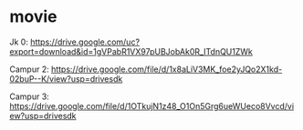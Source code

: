 # movie

Jk 0: https://drive.google.com/uc?export=download&id=1gVPabR1VX97pUBJobAk0R_ITdnQU1ZWk

Campur 2: https://drive.google.com/file/d/1x8aLiV3MK_foe2yJQo2X1kd-02buP--K/view?usp=drivesdk

Campur 3: https://drive.google.com/file/d/1OTkujN1z48_O1On5Grg6ueWUeco8Vvcd/view?usp=drivesdk

